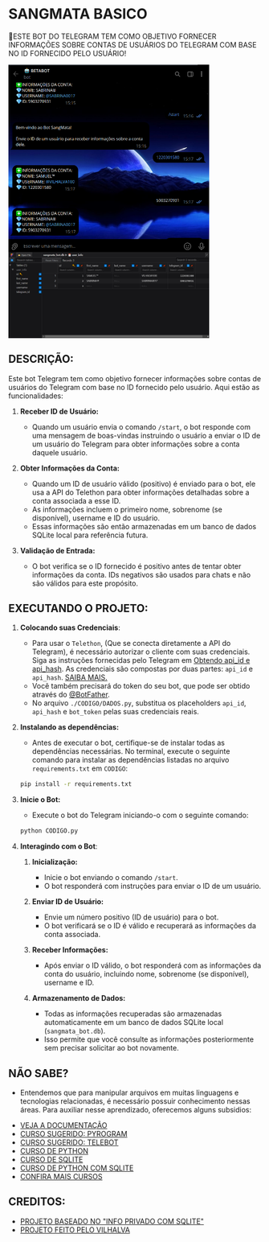 # SANGMATA BASICO
🤤ESTE BOT DO TELEGRAM TEM COMO OBJETIVO FORNECER INFORMAÇÕES SOBRE CONTAS DE USUÁRIOS DO TELEGRAM COM BASE NO ID FORNECIDO PELO USUÁRIO!

<img src="./IMAGENS/FOTO_1.png" align="center" width="400"> <br>
<img src="./IMAGENS/FOTO_2.png" align="center" width="400"> <br>

## DESCRIÇÃO:
Este bot Telegram tem como objetivo fornecer informações sobre contas de usuários do Telegram com base no ID fornecido pelo usuário. Aqui estão as funcionalidades:

1. **Receber ID de Usuário:**
   - Quando um usuário envia o comando `/start`, o bot responde com uma mensagem de boas-vindas instruindo o usuário a enviar o ID de um usuário do Telegram para obter informações sobre a conta daquele usuário.

2. **Obter Informações da Conta:**
   - Quando um ID de usuário válido (positivo) é enviado para o bot, ele usa a API do Telethon para obter informações detalhadas sobre a conta associada a esse ID.
   - As informações incluem o primeiro nome, sobrenome (se disponível), username e ID do usuário.
   - Essas informações são então armazenadas em um banco de dados SQLite local para referência futura.

3. **Validação de Entrada:**
   - O bot verifica se o ID fornecido é positivo antes de tentar obter informações da conta. IDs negativos são usados para chats e não são válidos para este propósito.

## EXECUTANDO O PROJETO:
1. **Colocando suas Credenciais**:
   - Para usar o `Telethon`, (Que se conecta diretamente a API do Telegram), é necessário autorizar o cliente com suas credenciais. Siga as instruções fornecidas pelo Telegram em [Obtendo api_id e api_hash](https://core.telegram.org/api/obtaining_api_id). As credenciais são compostas por duas partes: `api_id` e `api_hash`. [SAIBA MAIS.](https://docs.telethon.dev/en/stable/basic/signing-in.html)
   - Você também precisará do token do seu bot, que pode ser obtido através do [@BotFather](https://t.me/BotFather).  
   - No arquivo `./CODIGO/DADOS.py`, substitua os placeholders `api_id`, `api_hash` e `bot_token` pelas suas credenciais reais.

2. **Instalando as dependências:**
   - Antes de executar o bot, certifique-se de instalar todas as dependências necessárias. No terminal, execute o seguinte comando para instalar as dependências listadas no arquivo `requirements.txt` em `CODIGO`:
   ```bash
   pip install -r requirements.txt
   ```

3. **Inicie o Bot:**
   - Execute o bot do Telegram iniciando-o com o seguinte comando:
    ```bash
    python CODIGO.py
    ```

4. **Interagindo com o Bot**:
   1. **Inicialização:**
      - Inicie o bot enviando o comando `/start`.
      - O bot responderá com instruções para enviar o ID de um usuário.

   2. **Enviar ID de Usuário:**
      - Envie um número positivo (ID de usuário) para o bot.
      - O bot verificará se o ID é válido e recuperará as informações da conta associada.

   3. **Receber Informações:**
      - Após enviar o ID válido, o bot responderá com as informações da conta do usuário, incluindo nome, sobrenome (se disponível), username e ID.

   4. **Armazenamento de Dados:**
      - Todas as informações recuperadas são armazenadas automaticamente em um banco de dados SQLite local (`sangmata_bot.db`).
      - Isso permite que você consulte as informações posteriormente sem precisar solicitar ao bot novamente.

## NÃO SABE?
- Entendemos que para manipular arquivos em muitas linguagens e tecnologias relacionadas, é necessário possuir conhecimento nessas áreas. Para auxiliar nesse aprendizado, oferecemos alguns subsidios:
* [VEJA A DOCUMENTAÇÃO](https://docs.telethon.dev/en/stable/)
* [CURSO SUGERIDO: PYROGRAM](https://github.com/VILHALVA/CURSO-DE-PYROGRAM)
* [CURSO SUGERIDO: TELEBOT](https://github.com/VILHALVA/CURSO-DE-TELEBOT)
* [CURSO DE PYTHON](https://github.com/VILHALVA/CURSO-DE-PYTHON)
* [CURSO DE SQLITE](https://github.com/VILHALVA/CURSO-DE-SQLITE)
* [CURSO DE PYTHON COM SQLITE](https://github.com/VILHALVA/CURSO-DE-PYTHON-COM-SQLITE)
* [CONFIRA MAIS CURSOS](https://github.com/VILHALVA?tab=repositories&q=+topic:CURSO)

## CREDITOS:
- [PROJETO BASEADO NO "INFO PRIVADO COM SQLITE"](https://github.com/VILHALVA/INFO-PRIVADO-COM-SQLITE)
- [PROJETO FEITO PELO VILHALVA](https://github.com/VILHALVA)

